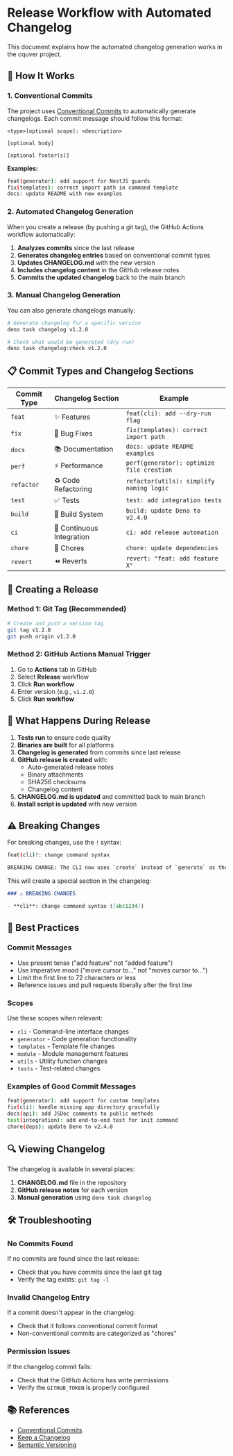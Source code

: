 # Release Workflow with Automated Changelog

This document explains how the automated changelog generation works in the cquver project.

## 🔄 How It Works

### 1. **Conventional Commits**

The project uses [Conventional Commits](https://www.conventionalcommits.org/) to automatically generate changelogs. Each commit message should follow this format:

```
<type>[optional scope]: <description>

[optional body]

[optional footer(s)]
```

**Examples:**

```bash
feat(generator): add support for NestJS guards
fix(templates): correct import path in command template
docs: update README with new examples
```

### 2. **Automated Changelog Generation**

When you create a release (by pushing a git tag), the GitHub Actions workflow automatically:

1. **Analyzes commits** since the last release
2. **Generates changelog entries** based on conventional commit types
3. **Updates CHANGELOG.md** with the new version
4. **Includes changelog content** in the GitHub release notes
5. **Commits the updated changelog** back to the main branch

### 3. **Manual Changelog Generation**

You can also generate changelogs manually:

```bash
# Generate changelog for a specific version
deno task changelog v1.2.0

# Check what would be generated (dry run)
deno task changelog:check v1.2.0
```

## 📋 Commit Types and Changelog Sections

| Commit Type | Changelog Section         | Example                                   |
| ----------- | ------------------------- | ----------------------------------------- |
| `feat`      | ✨ Features               | `feat(cli): add --dry-run flag`           |
| `fix`       | 🐛 Bug Fixes              | `fix(templates): correct import path`     |
| `docs`      | 📚 Documentation          | `docs: update README examples`            |
| `perf`      | ⚡ Performance            | `perf(generator): optimize file creation` |
| `refactor`  | ♻️ Code Refactoring       | `refactor(utils): simplify naming logic`  |
| `test`      | ✅ Tests                  | `test: add integration tests`             |
| `build`     | 👷 Build System           | `build: update Deno to v2.4.0`            |
| `ci`        | 💚 Continuous Integration | `ci: add release automation`              |
| `chore`     | 🔧 Chores                 | `chore: update dependencies`              |
| `revert`    | ⏪ Reverts                | `revert: "feat: add feature X"`           |

## 🚀 Creating a Release

### Method 1: Git Tag (Recommended)

```bash
# Create and push a version tag
git tag v1.2.0
git push origin v1.2.0
```

### Method 2: GitHub Actions Manual Trigger

1. Go to **Actions** tab in GitHub
2. Select **Release** workflow
3. Click **Run workflow**
4. Enter version (e.g., `v1.2.0`)
5. Click **Run workflow**

## 📖 What Happens During Release

1. **Tests run** to ensure code quality
2. **Binaries are built** for all platforms
3. **Changelog is generated** from commits since last release
4. **GitHub release is created** with:
   - Auto-generated release notes
   - Binary attachments
   - SHA256 checksums
   - Changelog content
5. **CHANGELOG.md is updated** and committed back to main branch
6. **Install script is updated** with new version

## ⚠️ Breaking Changes

For breaking changes, use the `!` syntax:

```bash
feat(cli)!: change command syntax

BREAKING CHANGE: The CLI now uses `create` instead of `generate` as the main command.
```

This will create a special section in the changelog:

```markdown
### ⚠ BREAKING CHANGES

- **cli**: change command syntax ([abc1234])
```

## 📝 Best Practices

### Commit Messages

- Use present tense ("add feature" not "added feature")
- Use imperative mood ("move cursor to..." not "moves cursor to...")
- Limit the first line to 72 characters or less
- Reference issues and pull requests liberally after the first line

### Scopes

Use these scopes when relevant:

- `cli` - Command-line interface changes
- `generator` - Code generation functionality
- `templates` - Template file changes
- `module` - Module management features
- `utils` - Utility function changes
- `tests` - Test-related changes

### Examples of Good Commit Messages

```bash
feat(generator): add support for custom templates
fix(cli): handle missing app directory gracefully
docs(api): add JSDoc comments to public methods
test(integration): add end-to-end test for init command
chore(deps): update Deno to v2.4.0
```

## 🔍 Viewing Changelog

The changelog is available in several places:

1. **CHANGELOG.md** file in the repository
2. **GitHub release notes** for each version
3. **Manual generation** using `deno task changelog`

## 🛠️ Troubleshooting

### No Commits Found

If no commits are found since the last release:

- Check that you have commits since the last git tag
- Verify the tag exists: `git tag -l`

### Invalid Changelog Entry

If a commit doesn't appear in the changelog:

- Check that it follows conventional commit format
- Non-conventional commits are categorized as "chores"

### Permission Issues

If the changelog commit fails:

- Check that the GitHub Actions has write permissions
- Verify the `GITHUB_TOKEN` is properly configured

## 📚 References

- [Conventional Commits](https://www.conventionalcommits.org/)
- [Keep a Changelog](https://keepachangelog.com/)
- [Semantic Versioning](https://semver.org/)
